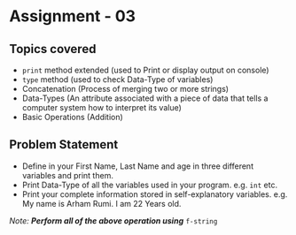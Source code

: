 # Assignment - 03

## Topics covered

- `print` method extended (used to Print or display output on console)
- `type` method (used to check Data-Type of variables)
- Concatenation (Process of merging two or more strings)
- Data-Types (An attribute associated with a piece of data that tells a computer system how to interpret its value)
- Basic Operations (Addition)


## Problem Statement

- Define in your First Name, Last Name and age in three different variables and print them.
- Print Data-Type of all the variables used in your program. e.g. `int` etc.
- Print your complete information stored in self-explanatory variables. e.g. My name is Arham Rumi. I am 22 Years old.

_Note:_ ***Perform all of the above operation using*** `f-string`

